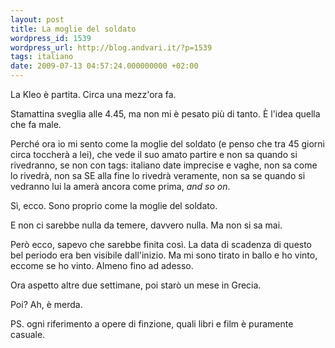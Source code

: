```yaml
---
layout: post
title: La moglie del soldato
wordpress_id: 1539
wordpress_url: http://blog.andvari.it/?p=1539
tags: italiano
date: 2009-07-13 04:57:24.000000000 +02:00
---
```

La Kleo è partita. Circa una mezz'ora fa.

Stamattina sveglia alle 4.45, ma non mi è pesato più di tanto. È l'idea quella che fa male.

Perché ora io mi sento come la moglie del soldato (e penso che tra 45 giorni circa toccherà a lei), che vede il suo amato partire e non sa quando si rivedranno, se non con tags: italiano
date imprecise e vaghe, non sa come lo rivedrà, non sa SE alla fine lo rivedrà veramente, non sa se quando si vedranno lui la amerà ancora come prima, <em>and so on</em>.

Sì, ecco. Sono proprio come la moglie del soldato.

E non ci sarebbe nulla da temere, davvero nulla. Ma non si sa mai.

Però ecco, sapevo che sarebbe finita così. La data di scadenza di questo bel periodo era ben visibile dall'inizio.
Ma mi sono tirato in ballo e ho vinto, eccome se ho vinto. Almeno fino ad adesso.

Ora aspetto altre due settimane, poi starò un mese in Grecia.

Poi? Ah, è merda.

PS. ogni riferimento a opere di finzione, quali libri e film è puramente casuale.
